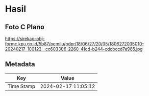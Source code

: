 # Hasil

## Foto C Plano

https://sirekap-obj-formc.kpu.go.id/5b87/pemilu/pdpr/18/06/27/20/05/1806272005010-20240217-100123--cc603306-2260-41cd-b244-cdcbccd7e965.jpg


## Metadata

| Key        | Value               |
| ---------- | ------------------- |
| Time Stamp | 2024-02-17 11:05:12 |



